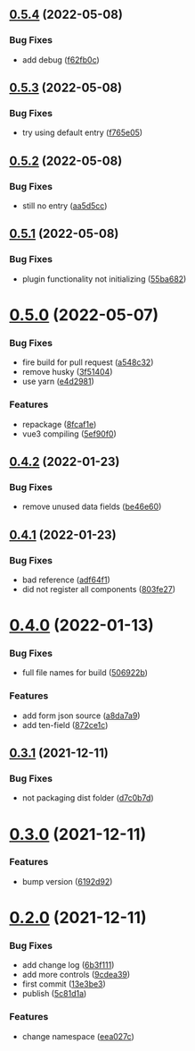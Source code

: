 ## [0.5.4](https://github.com/tensouth/ten-form/compare/v0.5.3...v0.5.4) (2022-05-08)


### Bug Fixes

* add debug ([f62fb0c](https://github.com/tensouth/ten-form/commit/f62fb0caf5b59a6461757afdb75c5117e133808c))



## [0.5.3](https://github.com/tensouth/ten-form/compare/v0.5.2...v0.5.3) (2022-05-08)


### Bug Fixes

* try using default entry ([f765e05](https://github.com/tensouth/ten-form/commit/f765e05569439341270f2a43c89927df8e591188))



## [0.5.2](https://github.com/tensouth/ten-form/compare/v0.5.1...v0.5.2) (2022-05-08)


### Bug Fixes

* still no entry ([aa5d5cc](https://github.com/tensouth/ten-form/commit/aa5d5ccf2df6d90774a3ee9d35637a261c2ce501))



## [0.5.1](https://github.com/tensouth/ten-form/compare/v0.5.0...v0.5.1) (2022-05-08)


### Bug Fixes

* plugin functionality not initializing ([55ba682](https://github.com/tensouth/ten-form/commit/55ba682ab3dce32d893d17eda158e5ba0069eb6d))



# [0.5.0](https://github.com/tensouth/ten-form/compare/v0.4.2...v0.5.0) (2022-05-07)


### Bug Fixes

* fire build for pull request ([a548c32](https://github.com/tensouth/ten-form/commit/a548c32315b0fd162bbf942c4564f44218ee0e50))
* remove husky ([3f51404](https://github.com/tensouth/ten-form/commit/3f5140456a8081e9a55b5937b7e65602034d1e6f))
* use yarn ([e4d2981](https://github.com/tensouth/ten-form/commit/e4d298109b74ca690f364477f76e25f67efbc54d))


### Features

* repackage ([8fcaf1e](https://github.com/tensouth/ten-form/commit/8fcaf1e63f05f65fadd7f8264ca7eb5dc0dd01bd))
* vue3 compiling ([5ef90f0](https://github.com/tensouth/ten-form/commit/5ef90f07b3538c78a89dce5ee9cc40740873c44a))



## [0.4.2](https://github.com/tensouth/ten-form/compare/v0.4.1...v0.4.2) (2022-01-23)


### Bug Fixes

* remove unused data fields ([be46e60](https://github.com/tensouth/ten-form/commit/be46e600ebb81f66deb19d72ed2905dbe48091ce))



## [0.4.1](https://github.com/tensouth/ten-form/compare/v0.4.0...v0.4.1) (2022-01-23)


### Bug Fixes

* bad reference ([adf64f1](https://github.com/tensouth/ten-form/commit/adf64f15e247855beb98101dc323b11a5b2c7b0e))
* did not register all components ([803fe27](https://github.com/tensouth/ten-form/commit/803fe2746c41ab68786968c8c3a2e782515f8a82))



# [0.4.0](https://github.com/tensouth/ten-form/compare/v0.3.1...v0.4.0) (2022-01-13)


### Bug Fixes

* full file names for build ([506922b](https://github.com/tensouth/ten-form/commit/506922b8d36b86bf85aedfa90533dafee81598e5))


### Features

* add form json source ([a8da7a9](https://github.com/tensouth/ten-form/commit/a8da7a9b93a16c560171f2b18db708d7e724b648))
* add ten-field ([872ce1c](https://github.com/tensouth/ten-form/commit/872ce1c1a730800f7995d4d6bac3754d5d2fc739))



## [0.3.1](https://github.com/tensouth/ten-form/compare/v0.3.0...v0.3.1) (2021-12-11)


### Bug Fixes

* not packaging dist folder ([d7c0b7d](https://github.com/tensouth/ten-form/commit/d7c0b7daad8cebfb354b9a2246ac7e1eec06a822))



# [0.3.0](https://github.com/tensouth/ten-form/compare/v0.2.0...v0.3.0) (2021-12-11)


### Features

* bump version ([6192d92](https://github.com/tensouth/ten-form/commit/6192d922c1ff72dcbff81167e91c251fc426263f))



# [0.2.0](https://github.com/tensouth/ten-form/compare/13e3be3c8ea8700a90e980abb7381c4abad2907e...v0.2.0) (2021-12-11)


### Bug Fixes

* add change log ([6b3f111](https://github.com/tensouth/ten-form/commit/6b3f1112492ef65b4535513be9f4bad3da0fb27f))
* add more controls ([9cdea39](https://github.com/tensouth/ten-form/commit/9cdea39462bf66f90d8cdaffb90518c60afc2a66))
* first commit ([13e3be3](https://github.com/tensouth/ten-form/commit/13e3be3c8ea8700a90e980abb7381c4abad2907e))
* publish ([5c81d1a](https://github.com/tensouth/ten-form/commit/5c81d1adf09de3b8367633c7a6070f3b931212fe))


### Features

* change namespace ([eea027c](https://github.com/tensouth/ten-form/commit/eea027c78b09235a673cebe0e09e7854c7efd528))



